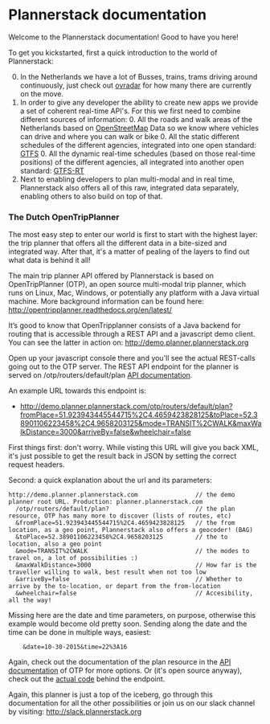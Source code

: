 # Plannerstack documentation

Welcome to the Plannerstack documentation! Good to have you here!

To get you kickstarted, first a quick introduction to the world of Plannerstack:

0. In the Netherlands we have a lot of Busses, trains, trams driving around continuously, just check out [ovradar](http://ovradar.nl) for how many there are currently on the move.
0. In order to give any developer the ability to create new apps we provide a set of coherent real-time API's. For this we first need to combine different sources of information:
	0. All the roads and walk areas of the Netherlands based on [OpenStreetMap](http://openstreetmap.org) Data so we know where vehicles can drive and where you can walk or bike
	0. All the static different schedules of the different agencies, integrated into one open standard: [GTFS](https://developers.google.com/transit/gtfs/)
	0. All the dynamic real-time schedules (based on those real-time positions) of the different agencies, all integrated into another open standard: [GTFS-RT](https://developers.google.com/transit/gtfs-realtime/)
0. Next to enabling developers to plan multi-modal and in real time, Plannerstack also offers all of this raw, integrated data separately, enabling others to also build on top of that.

### The Dutch OpenTripPlanner

The most easy step to enter our world is first to start with the highest layer: the trip planner that offers all the different data in a bite-sized and integrated way. After that, it's a matter of pealing of the layers to find out what data is behind it all!

The main trip planner API offered by Plannerstack is based on OpenTripPlanner (OTP), an open source multi-modal trip planner, which runs on Linux, Mac, Windows, or potentially any platform with a Java virtual machine. More background information can be found here: http://opentripplanner.readthedocs.org/en/latest/ 

It’s good to know that OpenTripplanner consists of a Java backend for routing that is accessible through a REST API and a javascript demo client. You can see the latter in action on: http://demo.planner.plannerstack.org

Open up your javascript console there and you'll see the actual REST-calls going out to the OTP server. The REST API endpoint for the planner is served on /otp/routers/default/plan [API documentation](http://dev.opentripplanner.org/apidoc/0.15.0/resource_PlannerResource.html).

An example URL towards this endpoint is:     

* http://demo.planner.plannerstack.com/otp/routers/default/plan?fromPlace=51.923943445544715%2C4.4659423828125&toPlace=52.38901106223458%2C4.9658203125&mode=TRANSIT%2CWALK&maxWalkDistance=3000&arriveBy=false&wheelchair=false

First things first: don't worry. While visting this URL will give you back XML, it's just possible to get the result back in JSON by setting the correct request headers.

Second: a quick explanation about the url and its parameters:

```
http://demo.planner.plannerstack.com                // the demo planner root URL. Production: planner.plannerstack.com
  /otp/routers/default/plan?                        // the plan resource, OTP has many more to discover (lists of routes, etc)
  &fromPlace=51.923943445544715%2C4.4659423828125   // the from location, as a geo point, Plannerstack also offers a geocoder! (BAG)
  &toPlace=52.38901106223458%2C4.9658203125         // the to location, also a geo point
  &mode=TRANSIT%2CWALK                              // the modes to travel on, a lot of possibilities :)
  &maxWalkDistance=3000                             // How far is the traveller willing to walk, best result when not too low
  &arriveBy=false                                   // Whether to arrive by the to-location, or depart from the from-location
  &wheelchair=false                                 // Accesibility, all the way!
```

Missing here are the date and time parameters, on purpose, otherwise this example would become old pretty soon. Sending along the date and the time can be done in multiple ways, easiest:
```
    &date=10-30-2015&time=22%3A16
```

Again, check out the documentation of the plan resource in the [API documentation](http://dev.opentripplanner.org/apidoc/0.15.0/resource_PlannerResource.html) of OTP for more options. Or (it's open source anyway), check out the [actual code](https://github.com/opentripplanner/OpenTripPlanner/blob/master/src/main/java/org/opentripplanner/api/common/RoutingResource.java) behind the endpoint.

Again, this planner is just a top of the iceberg, go through this documentation for all the other possibilities or join us on our slack channel by visiting: http://slack.plannerstack.org

